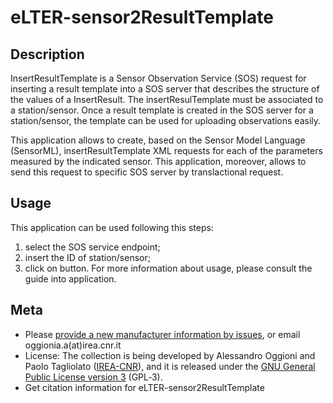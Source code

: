 eLTER-sensor2ResultTemplate
======================

## Description
InsertResultTemplate is a Sensor Observation Service (SOS) request for inserting a result template into a SOS server that describes the structure of the values of a InsertResult. The insertResulTemplate must be associated to a station/sensor. Once a result template is created in the SOS server for a station/sensor, the template can be used for uploading observations easily.

This application allows to create, based on the Sensor Model Language (SensorML), insertResultTemplate XML requests for each of the parameters measured by the indicated sensor. This application, moreover, allows to send this request to specific SOS server by translactional request.

## Usage
This application can be used following this steps:
1. select the SOS service endpoint;
2. insert the ID of station/sensor;
3. click on button.
For more information about usage, please consult the guide into application.

## Meta
* Please [provide a new manufacturer information by issues](https://github.com/oggioniale/eLTER-sensor2ResultTemplate/issues), or email oggionia.a(at)irea.cnr.it
* License: The collection is being developed by Alessandro Oggioni and Paolo Tagliolato ([IREA-CNR](http://www.irea.cnr.it)), and it is released under the [GNU General Public License version 3](https://www.gnu.org/licenses/gpl-3.0.html) (GPL‑3).
* Get citation information for eLTER-sensor2ResultTemplate
``` bibtex
```
